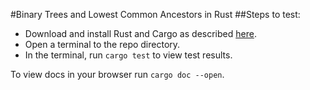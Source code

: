 #Binary Trees and Lowest Common Ancestors in Rust
##Steps to test:
* Download and install Rust and Cargo as described [here](https://www.rust-lang.org/learn/get-started).
* Open a terminal to the repo directory.
* In the terminal, run ``cargo test`` to view test results.

To view docs in your browser run ``cargo doc --open``.